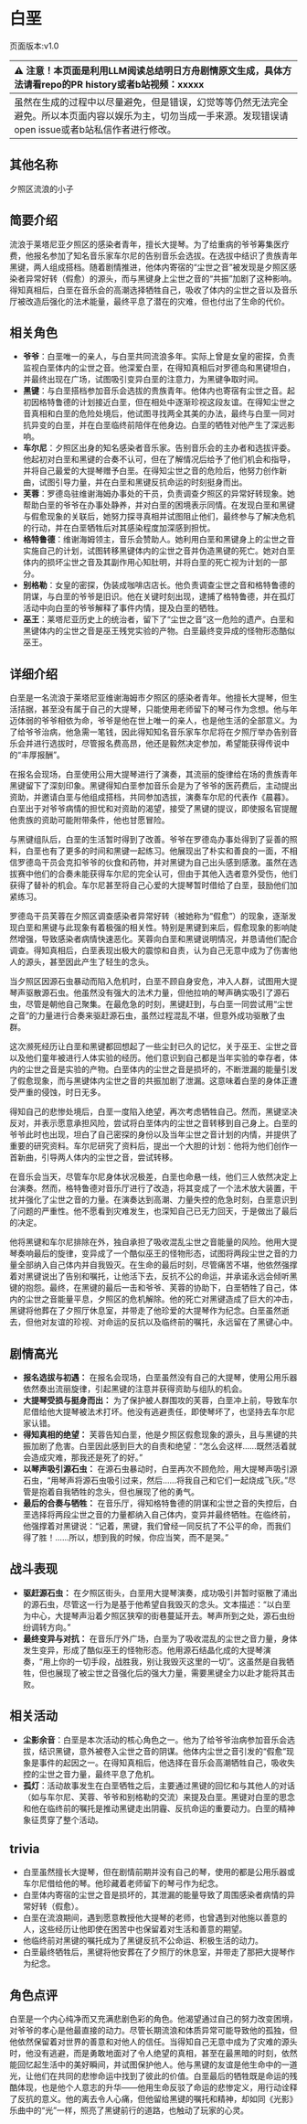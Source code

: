 # 白垩
页面版本:v1.0
 

| :warning: 注意！本页面是利用LLM阅读总结明日方舟剧情原文生成，具体方法请看repo的PR history或者b站视频：xxxxx           |
|:----------------------------|
| 虽然在生成的过程中以尽量避免，但是错误，幻觉等等仍然无法完全避免。所以本页面内容以娱乐为主，切勿当成一手来源。发现错误请open issue或者b站私信作者进行修改。|



## 其他名称
夕照区流浪的小子
## 简要介绍
流浪于莱塔尼亚夕照区的感染者青年，擅长大提琴。为了给重病的爷爷筹集医疗费，他报名参加了知名音乐家车尔尼的告别音乐会选拔。在选拔中结识了贵族青年黑键，两人组成搭档。随着剧情推进，他体内寄宿的“尘世之音”被发现是夕照区感染者异常好转（假愈）的源头，而与黑键身上尘世之音的“共振”加剧了这种影响。得知真相后，白垩在音乐会的高潮选择牺牲自己，吸收了体内的尘世之音以及音乐厅被改造后强化的法术能量，最终平息了潜在的灾难，但也付出了生命的代价。
## 相关角色
-   **爷爷**：白垩唯一的亲人，与白垩共同流浪多年。实际上曾是女皇的密探，负责监视白垩体内的尘世之音。他深爱白垩，在得知真相后对罗德岛和黑键坦白，并最终出现在广场，试图吸引变异白垩的注意力，为黑键争取时间。
-   **黑键**：与白垩搭档参加音乐会选拔的贵族青年。他体内也寄宿有尘世之音。起初因格特鲁德的计划接近白垩，但在相处中逐渐珍视这段友谊。在得知尘世之音真相和白垩的危险处境后，他试图寻找两全其美的办法，最终与白垩一同对抗异变的白垩，并在白垩临终前陪伴在他身边。白垩的牺牲对他产生了深远影响。
-   **车尔尼**：夕照区出身的知名感染者音乐家。告别音乐会的主办者和选拔评委。他起初对白垩和黑键的合奏不认可，但在了解情况后给予了他们机会和指导，并将自己最爱的大提琴赠予白垩。在得知尘世之音的危险后，他努力创作新曲，试图引导力量，并在白垩和黑键反抗命运的时刻挺身而出。
-   **芙蓉**：罗德岛驻维谢海姆办事处的干员，负责调查夕照区的异常好转现象。她帮助白垩的爷爷在办事处静养，并对白垩的困境表示同情。在发现白垩和黑键与假愈现象的关联后，她努力探寻真相并试图阻止他们，最终参与了解决危机的行动，并在白垩牺牲后对其感染程度加深感到担忧。
-   **格特鲁德**：维谢海姆领主，音乐会赞助人。她利用白垩和黑键身上的尘世之音实施自己的计划，试图转移黑键体内的尘世之音并伪造黑键的死亡。她对白垩体内的损坏尘世之音及其副作用心知肚明，并将白垩的死亡视为计划的一部分。
-   **别格勒**：女皇的密探，伪装成咖啡店店长。他负责调查尘世之音和格特鲁德的阴谋，与白垩的爷爷是旧识。他在关键时刻出现，逮捕了格特鲁德，并在孤灯活动中向白垩的爷爷解释了事件内情，提及白垩的牺牲。
-   **巫王**：莱塔尼亚历史上的统治者，留下了“尘世之音”这一危险的遗产。白垩和黑键体内的尘世之音是巫王残党实验的产物。白垩最终变异成的怪物形态酷似巫王。
## 详细介绍
白垩是一名流浪于莱塔尼亚维谢海姆市夕照区的感染者青年。他擅长大提琴，但生活拮据，甚至没有属于自己的大提琴，只能使用老师留下的琴弓作为念想。他与年迈体弱的爷爷相依为命，爷爷是他在世上唯一的亲人，也是他生活的全部意义。为了给爷爷治病，他急需一笔钱，因此得知知名音乐家车尔尼将在夕照厅举办告别音乐会并进行选拔时，尽管报名费高昂，他还是毅然决定参加，希望能获得传说中的“丰厚报酬”。

在报名会现场，白垩使用公用大提琴进行了演奏，其流丽的旋律给在场的贵族青年黑键留下了深刻印象。黑键得知白垩参加音乐会是为了爷爷的医药费后，主动提出资助，并邀请白垩与他组成搭档，共同参加选拔，演奏车尔尼的代表作《晨暮》。白垩出于对爷爷病情的担忧和对资助的渴望，接受了黑键的提议，即使报名官提醒他贵族的资助可能附带条件，他也甘愿冒险。

与黑键组队后，白垩的生活暂时得到了改善。爷爷在罗德岛办事处得到了妥善的照料，白垩也有了更多的时间和黑键一起练习。他展现出了朴实和善良的一面，不相信罗德岛干员会克扣爷爷的伙食和药物，并对黑键为自己出头感到感激。虽然在选拔赛中他们的合奏未能获得车尔尼的完全认可，但由于其他入选者意外受伤，他们获得了替补的机会。车尔尼甚至将自己心爱的大提琴暂时借给了白垩，鼓励他们加紧练习。

罗德岛干员芙蓉在夕照区调查感染者异常好转（被她称为“假愈”）的现象，逐渐发现白垩和黑键与此现象有着极强的相关性。特别是黑键到来后，假愈现象的影响陡然增强，导致感染者病情快速恶化。芙蓉向白垩和黑键说明情况，并恳请他们配合调查。得知真相后，白垩表现出极大的震惊和自责，认为自己无意中成为了伤害他人的源头，甚至因此产生了轻生的念头。

当夕照区因源石虫暴动而陷入危机时，白垩不顾自身安危，冲入人群，试图用大提琴声驱散源石虫。他虽然没有强大的法术力量，但他拉响的琴声确实吸引了源石虫，尽管是朝他自己聚集。在最危急的时刻，黑键赶到，与白垩一同尝试用“尘世之音”的力量进行合奏来驱赶源石虫，虽然过程混乱不堪，但意外成功驱散了虫群。

这次濒死经历让白垩和黑键都回想起了一些尘封已久的记忆，关于巫王、尘世之音以及他们童年被进行人体实验的经历。他们意识到自己都是当年实验的幸存者，体内的尘世之音是实验的产物。白垩体内的尘世之音是损坏的，不断泄漏的能量引发了假愈现象，而与黑键体内尘世之音的共振加剧了泄漏。这意味着白垩的身体正遭受严重的侵蚀，时日无多。

得知自己的悲惨处境后，白垩一度陷入绝望，再次考虑牺牲自己。然而，黑键坚决反对，并表示愿意承担风险，尝试将白垩体内的尘世之音转移到自己身上。白垩的爷爷此时也出现，坦白了自己密探的身份以及当年尘世之音计划的内情，并提供了重要的研究资料。车尔尼研究了资料后，提出一个大胆的计划：他将为他们创作一首新曲，引导两人体内的尘世之音，尝试转移。

在音乐会当天，尽管车尔尼身体状况极差，白垩也命悬一线，他们三人依然决定上台演奏。然而，格特鲁德对音乐厅进行了改造，将其变成了一个法术放大装置，干扰并强化了尘世之音的力量。在演奏达到高潮、力量失控的危急时刻，白垩意识到了问题的严重性。他不愿看到灾难发生，也深知自己已无力回天，于是做出了最后的决定。

他将黑键和车尔尼排除在外，独自承担了吸收混乱尘世之音能量的风险。他用大提琴奏响最后的旋律，变异成了一个酷似巫王的怪物形态，试图将两段尘世之音的力量全部纳入自己体内并自我毁灭。在生命的最后时刻，尽管痛苦不堪，他依然强撑着对黑键说出了告别和嘱托，让他活下去，反抗不公的命运，并承诺永远会倾听黑键的抱怨。最终，在黑键的最后一击和爷爷、芙蓉的协助下，白垩牺牲了自己，体内的尘世之音能量平息，夕照区的危机解除。他的死亡对黑键造成了巨大的冲击，黑键将他葬在了夕照厅休息室，并带走了他珍爱的大提琴作为纪念。白垩虽然逝去，但他对友谊的珍视、对命运的反抗以及临终前的嘱托，永远留在了黑键心中。
## 剧情高光
- **报名选拔与初遇：** 在报名会现场，白垩虽然没有自己的大提琴，使用公用乐器依然奏出流丽旋律，引起黑键的注意并获得资助与组队的机会。
- **大提琴受损与挺身而出：** 为了保护被人群围攻的芙蓉，白垩冲上前，导致车尔尼借给他大提琴被法术打坏。他没有逃避责任，即使琴坏了，也坚持去车尔尼家认错。
- **得知真相的绝望：** 芙蓉告知白垩，他是夕照区假愈现象的源头，且与黑键的共振加剧了危害。白垩因此感到巨大的自责和绝望：“怎么会这样......既然活着就会造成灾难，那我还是死了的好。”
- **以琴声吸引源石虫：** 在源石虫暴动时，白垩再次不顾危险，用大提琴声吸引源石虫，“用琴声将源石虫吸引过来，然后......将我自己和它们一起烧成飞灰。”尽管是抱着自我牺牲的念头，但也展现了他的勇气。
- **最后的合奏与牺牲：** 在音乐厅，得知格特鲁德的阴谋和尘世之音的失控后，白垩选择将两段尘世之音的力量都纳入自己体内，变异并最终牺牲。在临终前，他强撑着对黑键说：“记着，黑键，我们曾经一同反抗了不公平的命，而我们得了胜！......所以，想到我的时候，你应当笑，而不是哭。”
## 战斗表现
- **驱赶源石虫：** 在夕照区街头，白垩用大提琴演奏，成功吸引并暂时驱散了涌出的源石虫，尽管这一行为是基于他希望自我毁灭的念头。文本描述：“以白垩为中心，大提琴声沿着夕照区狭窄的街巷蔓延开去。琴声所到之处，源石虫纷纷调转方向。”
- **最终变异与对抗：** 在音乐厅外广场，白垩为了吸收混乱的尘世之音力量，身体发生变异，形成了酷似巫王的怪物形态。他用源石结晶化成的大提琴演奏，“用上你的一切手段，战胜我，别让我毁灭这里的一切”。这虽然是自我牺牲，但也展现了被尘世之音强化后的强大力量，需要黑键全力以赴才能将其击败。
## 相关活动
-   **尘影余音**：白垩是本次活动的核心角色之一。他为了给爷爷治病参加音乐会选拔，结识黑键，意外被卷入尘世之音的阴谋。他体内尘世之音引发的“假愈”现象是事件的起因之一。在得知真相后，他选择在音乐会高潮牺牲自己，吸收失控的尘世之音力量，最终平息了危机。
-   **孤灯**：活动故事发生在白垩牺牲之后，主要通过黑键的回忆和与其他人的对话（如与车尔尼、芙蓉、爷爷和别格勒的交流）来提及白垩。黑键对白垩的思念和他在临终前的嘱托是推动黑键走出阴霾、反抗命运的重要动力。白垩的精神象征贯穿了整个活动。
## trivia
- 白垩虽然擅长大提琴，但在剧情前期并没有自己的琴，使用的都是公用乐器或车尔尼借给他的琴。他珍藏着老师留下的琴弓作为纪念。
- 白垩体内寄宿的尘世之音是损坏的，其泄漏的能量导致了周围感染者病情的异常好转（假愈）。
- 白垩在流浪期间，遇到愿意教授他大提琴的老师，也曾遇到对他施以善意的人，这些经历让他即使在困苦中也保留着对生活和善意的期望。
- 他临终前对黑键的嘱托成为了黑键反抗不公命运、积极生活的动力。
- 白垩最终牺牲后，黑键将他安葬在了夕照厅的休息室，并带走了那把大提琴作为纪念。
## 角色点评
白垩是一个内心纯净而又充满悲剧色彩的角色。他渴望通过自己的努力改变困境，对爷爷的孝心是他最直接的动力。尽管长期流浪和体质异常可能导致他的孤独，但他依然保留着对世界的善意和对他人的信任。当得知自己无意中成为了灾难的源头时，他没有逃避，而是勇敢地面对了令人绝望的真相，甚至在最黑暗的时刻，依然能回忆起生活中的美好瞬间，并试图保护他人。他与黑键的友谊是他生命中的一道光，让他们在共同的悲惨命运中找到了彼此的价值。白垩最后的牺牲既是命运的残酷体现，也是他个人意志的升华——他用生命反驳了命运的悲惨定义，用行动诠释了反抗的意义。他的离去令人心痛，但他留给黑键的嘱托和精神，却如同《光影》乐曲中的“光”一样，照亮了黑键前行的道路，也触动了玩家的心灵。